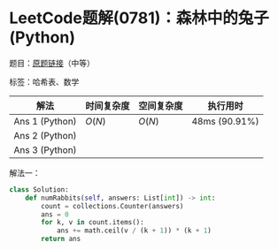 # LeetCode题解(0781)：森林中的兔子(Python)

题目：[原题链接](https://leetcode-cn.com/problems/rabbits-in-forest/)（中等）

标签：哈希表、数学

| 解法           | 时间复杂度 | 空间复杂度 | 执行用时      |
| -------------- | ---------- | ---------- | ------------- |
| Ans 1 (Python) | $O(N)$     | $O(N)$     | 48ms (90.91%) |
| Ans 2 (Python) |            |            |               |
| Ans 3 (Python) |            |            |               |

解法一：

```python
class Solution:
    def numRabbits(self, answers: List[int]) -> int:
        count = collections.Counter(answers)
        ans = 0
        for k, v in count.items():
            ans += math.ceil(v / (k + 1)) * (k + 1)
        return ans
```

